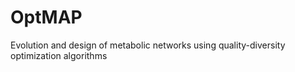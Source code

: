 # OptMAP
 Evolution and design of metabolic networks using quality-diversity optimization algorithms
